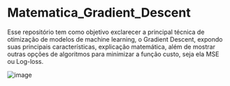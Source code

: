 # Matematica_Gradient_Descent

Esse repositório tem como objetivo exclarecer a principal técnica de otimização de modelos de machine learning, o Gradient Descent, expondo suas principais características, explicação matemática, além de mostrar outras opções de algoritmos para minimizar a função custo, seja ela MSE ou Log-loss.

![image](https://github.com/OsvaldoKobayashi/Matematica_Gradient_Descent/assets/144548342/8bc1af02-ba3d-4f89-8dc6-6d01373415e5)
